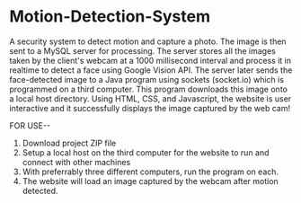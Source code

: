 # Motion-Detection-System
A security system to detect motion and capture a photo. 
The image is then sent to a MySQL server for processing. 
The server stores all the images taken by the client's webcam at a 1000 millisecond interval and process it in realtime to 
detect a face using Google Vision API. 
The server later sends the face-detected image to a Java program using sockets (socket.io) which is programmed on a third computer. 
This program downloads this image onto a local host directory. Using HTML, CSS, and Javascript, the website is user interactive 
and it successfully displays the image captured by the web cam!


FOR USE--
1. Download project ZIP file
2. Setup a local host on the third computer for the website to run and connect with other machines
3. With preferrably three different computers, run the program on each.
4. The website will load an image captured by the webcam after motion detected.
